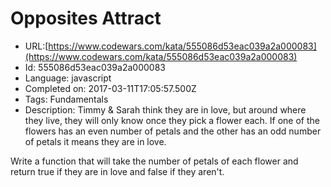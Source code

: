 # Opposites Attract

 - URL:[https://www.codewars.com/kata/555086d53eac039a2a000083](https://www.codewars.com/kata/555086d53eac039a2a000083)
 - Id: 555086d53eac039a2a000083
 - Language: javascript
 - Completed on: 2017-03-11T17:05:57.500Z
 - Tags: Fundamentals
 - Description:
Timmy & Sarah think they are in love, but around where they live, they will only know once they pick a flower each. If one of the flowers has an even number of petals and the other has an odd number of petals it means they are in love. 

Write a function that will take the number of petals of each flower and return true if they are in love and false if they aren't.
